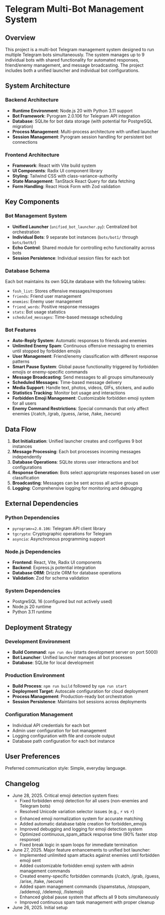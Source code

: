 # Telegram Multi-Bot Management System

## Overview

This project is a multi-bot Telegram management system designed to run multiple Telegram bots simultaneously. The system manages up to 9 individual bots with shared functionality for automated responses, friend/enemy management, and message broadcasting. The project includes both a unified launcher and individual bot configurations.

## System Architecture

### Backend Architecture
- **Runtime Environment**: Node.js 20 with Python 3.11 support
- **Bot Framework**: Pyrogram 2.0.106 for Telegram API integration
- **Database**: SQLite for bot data storage (with potential for PostgreSQL migration)
- **Process Management**: Multi-process architecture with unified launcher
- **Session Management**: Pyrogram session handling for persistent bot connections

### Frontend Architecture
- **Framework**: React with Vite build system
- **UI Components**: Radix UI component library
- **Styling**: Tailwind CSS with class-variance-authority
- **State Management**: TanStack React Query for data fetching
- **Form Handling**: React Hook Form with Zod validation

## Key Components

### Bot Management System
- **Unified Launcher** (`unified_bot_launcher.py`): Centralized bot orchestration
- **Individual Bots**: 9 separate bot instances (`bots/bot1/` through `bots/bot9/`)
- **Echo Control**: Shared module for controlling echo functionality across bots
- **Session Persistence**: Individual session files for each bot

### Database Schema
Each bot maintains its own SQLite database with the following tables:
- `fosh_list`: Stores offensive messages/responses
- `friends`: Friend user management
- `enemies`: Enemy user management
- `friend_words`: Positive response messages
- `stats`: Bot usage statistics
- `scheduled_messages`: Time-based message scheduling

### Bot Features
- **Auto-Reply System**: Automatic responses to friends and enemies
- **Unlimited Enemy Spam**: Continuous offensive messaging to enemies until stopped by forbidden emojis
- **User Management**: Friend/enemy classification with different response patterns
- **Smart Pause System**: Global pause functionality triggered by forbidden emojis or enemy-specific commands
- **Message Broadcasting**: Send messages to all groups simultaneously
- **Scheduled Messages**: Time-based message delivery
- **Media Support**: Handle text, photos, videos, GIFs, stickers, and audio
- **Statistics Tracking**: Monitor bot usage and interactions
- **Forbidden Emoji Management**: Customizable forbidden emoji system for all users
- **Enemy Command Restrictions**: Special commands that only affect enemies (/catch, /grab, /guess, /arise, /take, /secure)

## Data Flow

1. **Bot Initialization**: Unified launcher creates and configures 9 bot instances
2. **Message Processing**: Each bot processes incoming messages independently
3. **Database Operations**: SQLite stores user interactions and bot configurations
4. **Response Generation**: Bots select appropriate responses based on user classification
5. **Broadcasting**: Messages can be sent across all active groups
6. **Logging**: Comprehensive logging for monitoring and debugging

## External Dependencies

### Python Dependencies
- `pyrogram>=2.0.106`: Telegram API client library
- `tgcrypto`: Cryptographic operations for Telegram
- `asyncio`: Asynchronous programming support

### Node.js Dependencies
- **Frontend**: React, Vite, Radix UI components
- **Backend**: Express.js potential integration
- **Database ORM**: Drizzle ORM for database operations
- **Validation**: Zod for schema validation

### System Dependencies
- PostgreSQL 16 (configured but not actively used)
- Node.js 20 runtime
- Python 3.11 runtime

## Deployment Strategy

### Development Environment
- **Build Command**: `npm run dev` (starts development server on port 5000)
- **Bot Launcher**: Unified launcher manages all bot processes
- **Database**: SQLite for local development

### Production Environment
- **Build Process**: `npm run build` followed by `npm run start`
- **Deployment Target**: Autoscale configuration for cloud deployment
- **Process Management**: Production-ready bot orchestration
- **Session Persistence**: Maintains bot sessions across deployments

### Configuration Management
- Individual API credentials for each bot
- Admin user configuration for bot management
- Logging configuration with file and console output
- Database path configuration for each bot instance

## User Preferences

Preferred communication style: Simple, everyday language.

## Changelog

- June 28, 2025. Critical emoji detection system fixes:
  - Fixed forbidden emoji detection for all users (non-enemies and Telegram bots)
  - Resolved Unicode variation selector issues (e.g., ⚡️ vs ⚡)
  - Enhanced emoji normalization system for accurate matching
  - Added automatic database table creation for forbidden_emojis
  - Improved debugging and logging for emoji detection system
  - Optimized continuous_spam_attack response time (90% faster stop response)
  - Fixed break logic in spam loops for immediate termination
- June 27, 2025. Major feature enhancements to unified bot launcher:
  - Implemented unlimited spam attacks against enemies until forbidden emoji sent
  - Added customizable forbidden emoji system with admin management commands
  - Created enemy-specific forbidden commands (/catch, /grab, /guess, /arise, /take, /secure)
  - Added spam management commands (/spamstatus, /stopspam, /addemoji, /delemoji, /listemoji)
  - Enhanced global pause system that affects all 9 bots simultaneously
  - Improved continuous spam task management with proper cleanup
- June 26, 2025. Initial setup